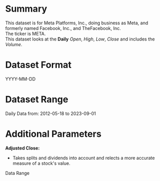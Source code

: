 # Summary

This dataset is for Meta Platforms, Inc., doing business as Meta, and formerly named Facebook, Inc., and TheFacebook, Inc.  
The ticker is META.  
This dataset looks at the **Daily** _Open_, _High_, _Low_, _Close_ and includes the _Volume_.  


# Dataset Format

YYYY-MM-DD

# Dataset Range

Daily Data from: 2012-05-18 to 2023-09-01

# Additional Parameters

**Adjusted Close:**

* Takes splits and dividends into account and relects a more accurate measure of a stock's value.

Data Range


